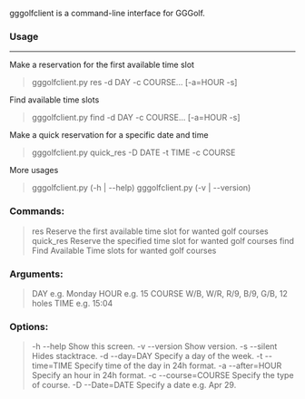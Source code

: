 gggolfclient is a command-line interface for GGGolf.

### Usage
___
Make a reservation for the first available time slot
> gggolfclient.py res -d DAY -c COURSE... [-a=HOUR -s]


Find available time slots
> gggolfclient.py find -d DAY -c COURSE... [-a=HOUR -s]


Make a quick reservation for a specific date and time
> gggolfclient.py quick_res -D DATE -t TIME -c COURSE


More usages
> gggolfclient.py (-h | --help)
> gggolfclient.py (-v | --version)


### Commands:
>  res                 Reserve the first available time slot for wanted golf courses
>  quick_res           Reserve the specified time slot for wanted golf courses
>  find                Find Available Time slots for wanted golf courses

### Arguments:
>  DAY                 e.g. Monday
>  HOUR                e.g. 15
>  COURSE              W/B, W/R, R/9, B/9, G/B, 12 holes
>  TIME                e.g. 15:04

### Options:
>  -h --help           Show this screen.
>  -v --version        Show version.
>  -s --silent         Hides stacktrace.
>  -d --day=DAY        Specify a day of the week.
>  -t --time=TIME      Specify time of the day in 24h format.
>  -a --after=HOUR     Specify an hour in 24h format.
>  -c --course=COURSE  Specify the type of course.
>  -D --Date=DATE      Specify a date e.g. Apr 29.
